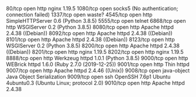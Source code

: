 80/tcp   open  http        nginx 1.19.5
1080/tcp open  socks5      (No authentication; connection failed)
1337/tcp open  waste?
4545/tcp open  http        SimpleHTTPServer 0.6 (Python 3.8.5)
5555/tcp open  telnet
6868/tcp open  http        WSGIServer 0.2 (Python 3.8.5)
8080/tcp open  http        Apache httpd 2.4.38 ((Debian))
8092/tcp open  http        Apache httpd 2.4.38 ((Debian))
8101/tcp open  http        Apache httpd 2.4.38 ((Debian))
8123/tcp open  http        WSGIServer 0.2 (Python 3.8.5)
8200/tcp open  http        Apache httpd 2.4.38 ((Debian))
8201/tcp open  http        nginx 1.19.5
8202/tcp open  http        nginx 1.19.5
8888/tcp open  http        Werkzeug httpd 1.0.1 (Python 3.8.5)
9000/tcp open  http        WEBrick httpd 1.6.0 (Ruby 2.7.0 (2019-12-25))
9001/tcp open  http        Thin httpd
9007/tcp open  http        Apache httpd 2.4.46 ((Unix))
9008/tcp open  java-object Java Object Serialization
9009/tcp open  ssh         OpenSSH 7.6p1 Ubuntu 4ubuntu0.3 (Ubuntu Linux; protocol 2.0)
9010/tcp open  http        Apache httpd 2.4.38
